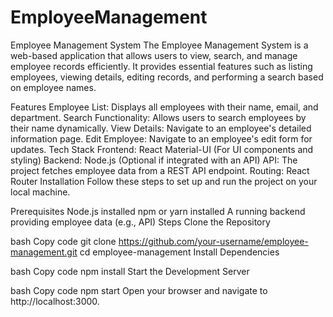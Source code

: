 # EmployeeManagement
Employee Management System
The Employee Management System is a web-based application that allows users to view, search, and manage employee records efficiently. It provides essential features such as listing employees, viewing details, editing records, and performing a search based on employee names.

Features
Employee List: Displays all employees with their name, email, and department.
Search Functionality: Allows users to search employees by their name dynamically.
View Details: Navigate to an employee's detailed information page.
Edit Employee: Navigate to an employee's edit form for updates.
Tech Stack
Frontend:
React
Material-UI (For UI components and styling)
Backend:
Node.js (Optional if integrated with an API)
API:
The project fetches employee data from a REST API endpoint.
Routing:
React Router
Installation
Follow these steps to set up and run the project on your local machine.

Prerequisites
Node.js installed
npm or yarn installed
A running backend providing employee data (e.g., API)
Steps
Clone the Repository

bash
Copy code
git clone https://github.com/your-username/employee-management.git
cd employee-management
Install Dependencies

bash
Copy code
npm install
Start the Development Server

bash
Copy code
npm start
Open your browser and navigate to http://localhost:3000.


